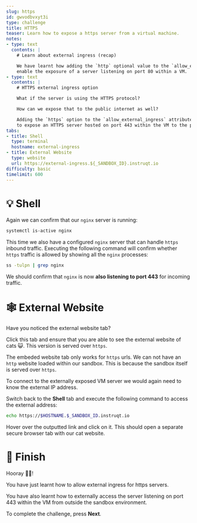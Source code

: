 ```yaml
---
slug: https
id: gwvodbvxyt3i
type: challenge
title: HTTPS
teaser: Learn how to expose a https server from a virtual machine.
notes:
- type: text
  contents: |
    # Learn about external ingress (recap)

    We have learnt how adding the `http` optional value to the `allow_external_ingress` can
    enable the exposure of a server listening on port 80 within a VM.
- type: text
  contents: |
    # HTTPS external ingress option

    What if the server is using the HTTPS protocol?

    How can we expose that to the public internet as well?

    Adding the `https` option to the `allow_external_ingress` attribute will allow us
    to expose an HTTPS server hosted on port 443 within the VM to the public internet.
tabs:
- title: Shell
  type: terminal
  hostname: external-ingress
- title: External Website
  type: website
  url: https://external-ingress.${_SANDBOX_ID}.instruqt.io
difficulty: basic
timelimit: 600
---
```


💡 Shell
=========

Again we can confirm that our `nginx` server is running:

```bash
systemctl is-active nginx
```

This time we also have a configured `nginx` server that can
handle `https` inbound traffic. Executing the following
command will confirm whether `https` traffic is allowed by
showing all the `nginx` processes:

```bash
ss -tulpn | grep nginx
```

We should confirm that `nginx` is now **also listening to port 443**
for incoming traffic.

🕸 External Website
====================

Have you noticed the external website tab?

Click this tab and ensure that you are able to see the external
website of cats 😺. This version is served over `https`.

The embeded website tab only works for `https` urls. We can not have
an `http` website loaded within our sandbox. This is because the
sandbox itself is served over `https`.

To connect to the externally exposed VM server we would again need to
know the external IP address.

Switch back to the **Shell** tab and execute the following command to
access the external address:

```bash
echo https://$HOSTNAME.$_SANDBOX_ID.instruqt.io
```

Hover over the outputted link and click on it. This should open a separate
secure browser tab with our cat website.

🏁 Finish
==========

Hooray 🎉🎉!

You have just learnt how to allow external ingress for https servers.

You have also learnt how to externally access the server listening on
port 443 within the VM from outside the sandbox environment.

To complete the challenge, press **Next**.
